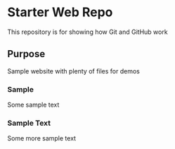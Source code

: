 # Starter Web Repo

This repository is for showing how Git and GitHub work

## Purpose

Sample website with plenty of files for demos

### Sample

Some sample text

### Sample Text

Some more sample text
